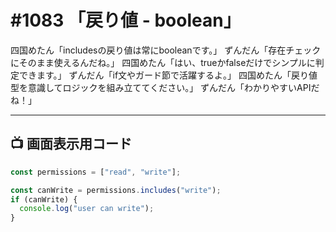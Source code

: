 # #1083 「戻り値 - boolean」

四国めたん「includesの戻り値は常にbooleanです。」
ずんだん「存在チェックにそのまま使えるんだね。」
四国めたん「はい、trueかfalseだけでシンプルに判定できます。」
ずんだん「if文やガード節で活躍するよ。」
四国めたん「戻り値型を意識してロジックを組み立ててください。」
ずんだん「わかりやすいAPIだね！」

---

## 📺 画面表示用コード

```typescript
const permissions = ["read", "write"];

const canWrite = permissions.includes("write");
if (canWrite) {
  console.log("user can write");
}
```
